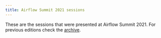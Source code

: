 ```yaml
---
title: Airflow Summit 2021 sessions
---
```


These are the sessions that were presented at Airflow Summit 2021. For previous editions check the [archive](/sessions).